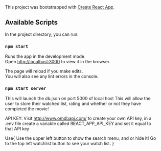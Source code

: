This project was bootstrapped with [Create React App](https://github.com/facebook/create-react-app).

## Available Scripts

In the project directory, you can run:

### `npm start`

Runs the app in the development mode.\
Open [http://localhost:3000](http://localhost:3000) to view it in the browser.

The page will reload if you make edits.\
You will also see any lint errors in the console.

### `npm start server`

This will launch the db.json on port 5000 of local host
This will allow the user to store their watched list, rating and whether or not they have completed the movie!

API KEY:
Visit http://www.omdbapi.com/ to create your own API key, in a .env file create a variable called
REACT_APP_API_KEY and set it equal to that API key

Use{
Use the upper left button to show the search menu, and or hide it!
Go to the top left watchlist button to see your watch list.
}
